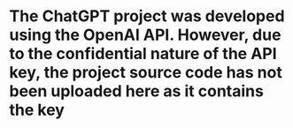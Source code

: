 # The ChatGPT project was developed using the OpenAI API. However, due to the confidential nature of the API key, the project source code has not been uploaded here as it contains the key 
